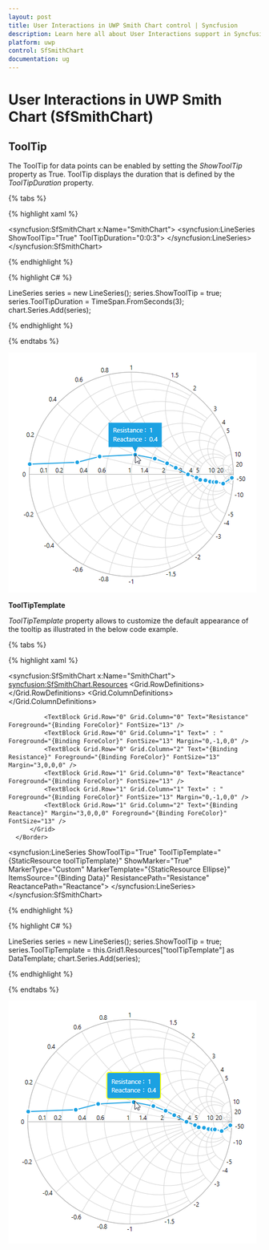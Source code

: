 ```yaml
---
layout: post
title: User Interactions in UWP Smith Chart control | Syncfusion
description: Learn here all about User Interactions support in Syncfusion UWP Smith Chart (SfSmithChart) control and more.
platform: uwp
control: SfSmithChart
documentation: ug
---
```


# User Interactions in UWP Smith Chart (SfSmithChart)

## ToolTip

The ToolTip for data points can be enabled by setting the *ShowToolTip* property as True. ToolTip displays the  duration that is defined by the *ToolTipDuration* property.

{% tabs %}

{% highlight xaml %}

<syncfusion:SfSmithChart x:Name="SmithChart">
     <syncfusion:LineSeries ShowToolTip="True" ToolTipDuration="0:0:3">
     </syncfusion:LineSeries>
 </syncfusion:SfSmithChart>

{% endhighlight %}

{% highlight C# %} 

LineSeries series = new LineSeries();
series.ShowToolTip = true;
series.ToolTipDuration = TimeSpan.FromSeconds(3);
chart.Series.Add(series);

{% endhighlight %}
    
{% endtabs %}

![SfSmithChart ToolTip](User-Interactions_images/User-Interactions_img1.png)

**ToolTipTemplate**

*ToolTipTemplate* property allows to customize the default appearance of the tooltip as illustrated in the below code  example.

{% tabs %}

{% highlight xaml %}

<syncfusion:SfSmithChart x:Name="SmithChart">
   <syncfusion:SfSmithChart.Resources>
   <DataTemplate x:Key="toolTipTemplate">
      <Border CornerRadius="4" Background="{Binding Interior}" BorderBrush="Yellow" BorderThickness="2">
          <Grid HorizontalAlignment="Center" Margin="8,8,8,8">
              <Grid.RowDefinitions>
                  <RowDefinition/>
                  <RowDefinition/>
              </Grid.RowDefinitions>
              <Grid.ColumnDefinitions>
                  <ColumnDefinition/>
                  <ColumnDefinition/>
                  <ColumnDefinition/>
              </Grid.ColumnDefinitions>

              <TextBlock Grid.Row="0" Grid.Column="0" Text="Resistance" Foreground="{Binding ForeColor}" FontSize="13" />
              <TextBlock Grid.Row="0" Grid.Column="1" Text=" : " Foreground="{Binding ForeColor}" FontSize="13" Margin="0,-1,0,0" />
              <TextBlock Grid.Row="0" Grid.Column="2" Text="{Binding Resistance}" Foreground="{Binding ForeColor}" FontSize="13" Margin="3,0,0,0" />
              <TextBlock Grid.Row="1" Grid.Column="0" Text="Reactance" Foreground="{Binding ForeColor}" FontSize="13" />
              <TextBlock Grid.Row="1" Grid.Column="1" Text=" : " Foreground="{Binding ForeColor}" FontSize="13" Margin="0,-1,0,0" />
              <TextBlock Grid.Row="1" Grid.Column="2" Text="{Binding Reactance}" Margin="3,0,0,0" Foreground="{Binding ForeColor}" FontSize="13" />
          </Grid>
      </Border>
  </DataTemplate>
 </syncfusion:SfSmithChart.Resources>

   <syncfusion:LineSeries ShowToolTip="True" ToolTipTemplate="{StaticResource toolTipTemplate}" ShowMarker="True" MarkerType="Custom" MarkerTemplate="{StaticResource Ellipse}" ItemsSource="{Binding Data}" ResistancePath="Resistance" ReactancePath="Reactance">
   </syncfusion:LineSeries>
 </syncfusion:SfSmithChart>

{% endhighlight %}

{% highlight C# %} 

LineSeries series = new LineSeries();
series.ShowToolTip = true;
series.ToolTipTemplate = this.Grid1.Resources["toolTipTemplate"] as DataTemplate;
chart.Series.Add(series);

{% endhighlight %}
    
{% endtabs %}

![SfSmithChart ToolTipTemplate](User-Interactions_images/User-Interactions_img2.png)

